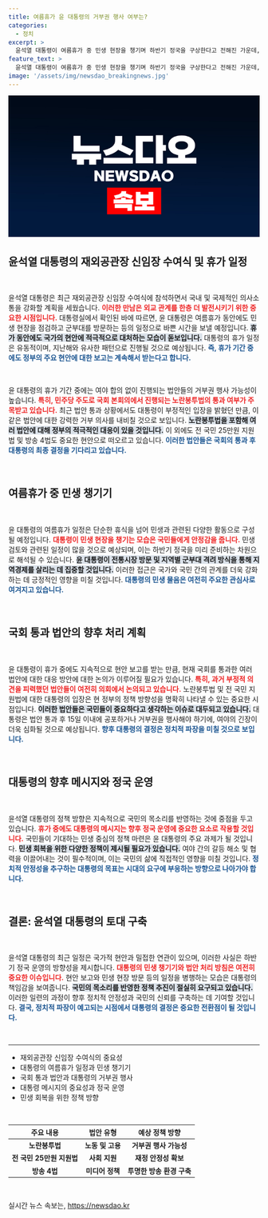 ```yaml
---
title: 여름휴가 윤 대통령의 거부권 행사 여부는?
categories:
  - 정치
excerpt: >
  윤석열 대통령이 여름휴가 중 민생 현장을 챙기며 하반기 정국을 구상한다고 전해진 가운데, 야당 주도의 법안에 대한 거부권 행사를 예고했습니다! 노란봉투법 통과와 함께 어떤 전개가 있을지 주목됩니다.
feature_text: >
  윤석열 대통령이 여름휴가 중 민생 현장을 챙기며 하반기 정국을 구상한다고 전해진 가운데, 야당 주도의 법안에 대한 거부권 행사를 예고했습니다! 노란봉투법 통과와 함께 어떤 전개가 있을지 주목됩니다.
image: '/assets/img/newsdao_breakingnews.jpg'
---
```


<p><img src="/assets/img/newsdao_breakingnews.jpg" alt="flaretime 속보" /></p>

<h2 data-ke-size="size26">윤석열 대통령의 재외공관장 신임장 수여식 및 휴가 일정</h2>

<p data-ke-size="size16">&nbsp;</p>

<p>윤석열 대통령은 최근 재외공관장 신임장 수여식에 참석하면서 국내 및 국제적인 의사소통을 강화할 계획을 세웠습니다. <b><span style="color: #ee2323;">이러한 만남은 외교 관계를 한층 더 발전시키기 위한 중요한 시점입니다.</span></b> 대통령실에서 확인된 바에 따르면, 윤 대통령은 여름휴가 동안에도 민생 현장을 점검하고 군부대를 방문하는 등의 일정으로 바쁜 시간을 보낼 예정입니다. <b><span style="background-color: #21538527;">휴가 동안에도 국가의 현안에 적극적으로 대처하는 모습이 돋보입니다.</span></b> 대통령의 휴가 일정은 유동적이며, 지난해와 유사한 패턴으로 진행될 것으로 예상됩니다. <b><span style="color: #1a5490;">즉, 휴가 기간 중에도 정부의 주요 현안에 대한 보고는 계속해서 받는다고 합니다.</span></b></p>

<p data-ke-size="size16">&nbsp;</p>

<p>윤 대통령의 휴가 기간 중에는 여야 합의 없이 진행되는 법안들의 거부권 행사 가능성이 높습니다. <b><span style="color: #ee2323;">특히, 민주당 주도로 국회 본회의에서 진행되는 노란봉투법의 통과 여부가 주목받고 있습니다.</span></b> 최근 법안 통과 상황에서도 대통령이 부정적인 입장을 밝혔던 만큼,  이 같은 법안에 대한 강력한 거부 의사를 내비칠 것으로 보입니다. <b><span style="background-color: #21538527;">노란봉투법을 포함해 여러 법안에 대해 정부의 적극적인 대응이 있을 것입니다.</span></b> 이 외에도 전 국민 25만원 지원법 및 방송 4법도 중요한 현안으로 떠오르고 있습니다. <b><span style="color: #1a5490;">이러한 법안들은 국회의 통과 후 대통령의 최종 결정을 기다리고 있습니다.</span></b></p>

<p data-ke-size="size16">&nbsp;</p>

<h2 data-ke-size="size26">여름휴가 중 민생 챙기기</h2>

<p data-ke-size="size16">&nbsp;</p>

<p>윤 대통령의 여름휴가 일정은 단순한 휴식을 넘어 민생과 관련된 다양한 활동으로 구성될 예정입니다. <b><span style="color: #ee2323;">대통령이 민생 현장을 챙기는 모습은 국민들에게 안정감을 줍니다.</span></b> 민생 검토와 관련된 일정이 많을 것으로 예상되며, 이는 하반기 정국을 미리 준비하는 차원으로 해석될 수 있습니다. <b><span style="background-color: #21538527;">윤 대통령이 전통시장 방문 및 지역별 군부대 격려 방식을 통해 지역경제를 살리는 데 집중할 것입니다.</span></b> 이러한 접근은 국가와 국민 간의 관계를 더욱 강화하는 데 긍정적인 영향을 미칠 것입니다. <b><span style="color: #1a5490;">대통령의 민생 물음은 여전히 주요한 관심사로 여겨지고 있습니다.</span></b></p>

<p data-ke-size="size16">&nbsp;</p>

<h2 data-ke-size="size26">국회 통과 법안의 향후 처리 계획</h2>

<p data-ke-size="size16">&nbsp;</p>

<p>윤 대통령이 휴가 중에도 지속적으로 현안 보고를 받는 만큼, 현재 국회를 통과한 여러 법안에 대한 대응 방안에 대한 논의가 이루어질 필요가 있습니다. <b><span style="color: #ee2323;">특히, 과거 부정적 의견을 피력했던 법안들이 여전히 의회에서 논의되고 있습니다.</span></b> 노란봉투법 및 전 국민 지원법에 대한 대통령의 입장은 현 정부의 정책 방향성을 명확히 나타낼 수 있는 중요한 시점입니다. <b><span style="background-color: #21538527;">이러한 법안들은 국민들이 중요하다고 생각하는 이슈로 대두되고 있습니다.</span></b> 대통령은 법안 통과 후 15일 이내에 공포하거나 거부권을 행사해야 하기에, 여야의 긴장이 더욱 심화될 것으로 예상됩니다. <b><span style="color: #1a5490;">향후 대통령의 결정은 정치적 파장을 미칠 것으로 보입니다.</span></b></p>

<p data-ke-size="size16">&nbsp;</p>

<h2 data-ke-size="size26">대통령의 향후 메시지와 정국 운영</h2>

<p data-ke-size="size16">&nbsp;</p>

<p>윤석열 대통령의 정책 방향은 지속적으로 국민의 목소리를 반영하는 것에 중점을 두고 있습니다. <b><span style="color: #ee2323;">휴가 중에도 대통령의 메시지는 향후 정국 운영에 중요한 요소로 작용할 것입니다.</span></b> 국민들이 기대하는 민생 중심의 정책 마련은 윤 대통령의 주요 과제가 될 것입니다. <b><span style="background-color: #21538527;">민생 회복을 위한 다양한 정책이 제시될 필요가 있습니다.</span></b> 여야 간의 갈등 해소 및 협력을 이끌어내는 것이 필수적이며, 이는 국민의 삶에 직접적인 영향을 미칠 것입니다. <b><span style="color: #1a5490;">정치적 안정성을 추구하는 대통령의 목표는 시대의 요구에 부응하는 방향으로 나아가야 합니다.</span></b></p>

<p data-ke-size="size16">&nbsp;</p>

<h2 data-ke-size="size26">결론: 윤석열 대통령의 토대 구축</h2>

<p data-ke-size="size16">&nbsp;</p>

<p>윤석열 대통령의 최근 일정은 국가적 현안과 밀접한 연관이 있으며, 이러한 사실은 하반기 정국 운영의 방향성을 제시합니다. <b><span style="color: #ee2323;">대통령의 민생 챙기기와 법안 처리 방침은 여전히 중요한 이슈입니다.</span></b> 현안 보고와 민생 현장 방문 등의 일정을 병행하는 모습은 대통령의 책임감을 보여줍니다. <b><span style="background-color: #21538527;">국민의 목소리를 반영한 정책 추진이 절실히 요구되고 있습니다.</span></b> 이러한 일련의 과정이 향후 정치적 안정성과 국민의 신뢰를 구축하는 데 기여할 것입니다. <b><span style="color: #1a5490;">결국, 정치적 파장이 예고되는 시점에서 대통령의 결정은 중요한 전환점이 될 것입니다.</span></b></p>

<p data-ke-size="size16">&nbsp;</p>

<hr />

<ul>
    <li>재외공관장 신임장 수여식의 중요성</li>
    <li>대통령의 여름휴가 일정과 민생 챙기기</li>
    <li>국회 통과 법안과 대통령의 거부권 행사</li>
    <li>대통령 메시지의 중요성과 정국 운영</li>
    <li>민생 회복을 위한 정책 방향</li>
</ul>

<p data-ke-size="size16">&nbsp;</p>

<table style="width: 100%; border-collapse: collapse;">
    <thead>
        <tr>
            <th style="text-align: center; height: 17px;"><b>주요 내용</b></th>
            <th style="text-align: center; height: 17px;"><b>법안 유형</b></th>
            <th style="text-align: center; height: 17px;"><b>예상 정책 방향</b></th>
        </tr>
    </thead>
    <tbody>
        <tr>
            <td style="text-align: center; height: 17px;"><b>노란봉투법</b></td>
            <td style="text-align: center; height: 17px;"><b>노동 및 고용</b></td>
            <td style="text-align: center; height: 17px;"><b>거부권 행사 가능성</b></td>
        </tr>
        <tr>
            <td style="text-align: center; height: 17px;"><b>전 국민 25만원 지원법</b></td>
            <td style="text-align: center; height: 17px;"><b>사회 지원</b></td>
            <td style="text-align: center; height: 17px;"><b>재정 안정성 확보</b></td>
        </tr>
        <tr>
            <td style="text-align: center; height: 17px;"><b>방송 4법</b></td>
            <td style="text-align: center; height: 17px;"><b>미디어 정책</b></td>
            <td style="text-align: center; height: 17px;"><b>투명한 방송 환경 구축</b></td>
        </tr>
    </tbody>
</table>

<p data-ke-size="size16">&nbsp;</p>
실시간 뉴스 속보는, <a href="https://newsdao.kr" rel="dofollow">https://newsdao.kr</a>


